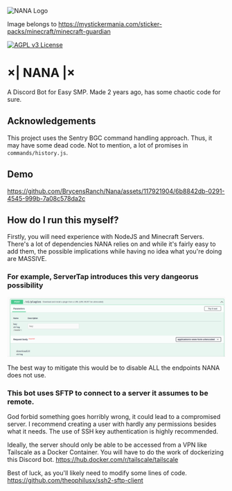 ﻿![NANA Logo](https://i.pinimg.com/originals/45/7b/45/457b45387c03f3e1e29693f46fb27d90.png)

Image belongs to https://mystickermania.com/sticker-packs/minecraft/minecraft-guardian

[![AGPL v3 License](https://img.shields.io/github/license/ad-aures/castopod?color=blue&style=for-the-badge)](http://www.gnu.org/licenses/agpl-3.0)

# ×| NANA |×

A Discord Bot for Easy SMP. Made 2 years ago, has some chaotic code for sure.

## Acknowledgements

This project uses the Sentry BGC command handling approach. Thus, it may have some dead code. Not to mention, a lot of promises in `commands/history.js`.

## Demo

https://github.com/BrycensRanch/Nana/assets/117921904/6b8842db-0291-4545-999b-7a08c578da2c

## How do I run this myself?

Firstly, you will need experience with NodeJS and Minecraft Servers. There's a lot of dependencies NANA relies on and while it's fairly easy to add them, the possible implications while having no idea what you're doing are MASSIVE.

### For example, ServerTap introduces this very dangeorus possibility

![img.png](docs/img.png)

The best way to mitigate this would be to disable ALL the endpoints NANA does not use.

### This bot uses SFTP to connect to a server it assumes to be remote.

God forbid something goes horribly wrong, it could lead to a compromised server. I recommend creating a user with hardly any permissions besides what it needs. The use of SSH key authentication is highly recommended.

Ideally, the server should only be able to be accessed from a VPN like Tailscale as a Docker Container. You will have to do the work of dockerizing this Discord bot. https://hub.docker.com/r/tailscale/tailscale

Best of luck, as you'll likely need to modify some lines of code. https://github.com/theophilusx/ssh2-sftp-client
